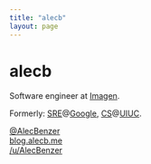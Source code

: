 ```yaml
---
title: "alecb"
layout: page
---
```

# alecb

Software engineer at [Imagen].

Formerly: [SRE][SRE]@[Google][Google], [CS][CS]@[UIUC][UIUC].


[@AlecBenzer][twitter]  
[blog.alecb.me][blog]  
[/u/AlecBenzer][reddit]

[Imagen]: https://imagen.ai

[Google]: https://google.com/about/company
[SRE]: https://landing.google.com/sre/

[CS]: https://cs.uiuc.edu
[UIUC]: https://uiuc.edu

[twitter]: https://twitter.com/@AlecBenzer
[blog]: https://blog.alecb.me
[reddit]: https://reddit.com/u/AlecBenzer
